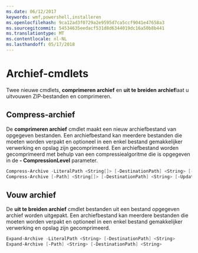 ```yaml
---
ms.date: 06/12/2017
keywords: wmf,powershell,installeren
ms.openlocfilehash: 9ca12ad3f0729a2e9595d7ca5ccf9041e47658a3
ms.sourcegitcommit: 54534635eedacf531d8d6344019dc16a50b8b441
ms.translationtype: MT
ms.contentlocale: nl-NL
ms.lasthandoff: 05/17/2018
---
```

# <a name="archive-cmdlets"></a>Archief-cmdlets

Twee nieuwe cmdlets, **comprimeren archief** en **uit te breiden archief**laat u uitvouwen ZIP-bestanden en comprimeren.

## <a name="compress-archive"></a>Compress-archief
De **comprimeren archief** cmdlet maakt een nieuw archiefbestand van opgegeven bestanden. Een archiefbestand kan meerdere bestanden die moeten worden verpakt en optioneel in een enkel bestand gemakkelijker verwerking en opslag zijn gecomprimeerd. Een archiefbestand worden gecomprimeerd met behulp van een compressiealgoritme die is opgegeven in de **- CompressionLevel** parameter.
```powershell
Compress-Archive -LiteralPath <String[]> [-DestinationPath] <String> [-Update] [-CompressionLevel <Microsoft.PowerShell.Commands.CompressionLevel>]
Compress-Archive [-Path] <String[]> [-DestinationPath] <String> [-Update] [-CompressionLevel <Microsoft.PowerShell.Commands.CompressionLevel>]
```

## <a name="expand-archive"></a>Vouw archief
De **uit te breiden archief** cmdlet bestanden uit een bestand opgegeven archief worden uitgepakt. Een archiefbestand kan meerdere bestanden die moeten worden verpakt en optioneel in een enkel bestand gemakkelijker verwerking en opslag zijn gecomprimeerd.
```powershell
Expand-Archive -LiteralPath <String> [-DestinationPath] <String>
Expand-Archive [-Path] <String> [-DestinationPath] <String>
```
